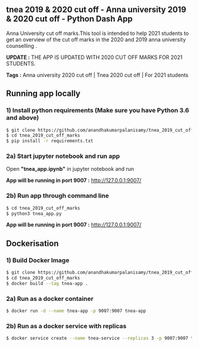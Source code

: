 ## tnea 2019 & 2020 cut off - Anna university 2019 & 2020 cut off - Python Dash App

Anna University cut off marks.This tool is intended to help 2021 students to get an overview of the cut off marks in the 2020  and 2019 anna university counselling . 

**UPDATE :**  THE APP IS UPDATED WITH 2020 CUT OFF MARKS FOR 2021 STUDENTS.

**Tags :** Anna university  2020 cut off | Tnea 2020 cut off   | For 2021 students


## Running app locally


   ### 1) Install python requirements (Make sure you have Python 3.6 and above)
   
   ```sh
   $ git clone https://github.com/anandhakumarpalanisamy/tnea_2019_cut_off_marks.git
   $ cd tnea_2019_cut_off_marks
   $ pip install -r requirements.txt
   ```
   ### 2a) Start jupyter notebook and run app

   Open **"tnea_app.ipynb"** in jupyter notebook and run

   **App will be running in port 9007 :** http://127.0.0.1:9007/
   
   ### 2b) Run app through command line

   ```sh
   $ cd tnea_2019_cut_off_marks
   $ python3 tnea_app.py
   ```
   **App will be running in port 9007 :** http://127.0.0.1:9007/





## Dockerisation

### 1) Build Docker Image

```sh
$ git clone https://github.com/anandhakumarpalanisamy/tnea_2019_cut_off_marks.git
$ cd tnea_2019_cut_off_marks
$ docker build --tag tnea-app .
```

### 2a) Run as a docker container

```sh
$ docker run -d --name tnea-app -p 9007:9007 tnea-app
```

### 2b) Run as a docker service with replicas

```sh
$ docker service create --name tnea-service --replicas 3 -p 9007:9007 tnea-app:latest
```
